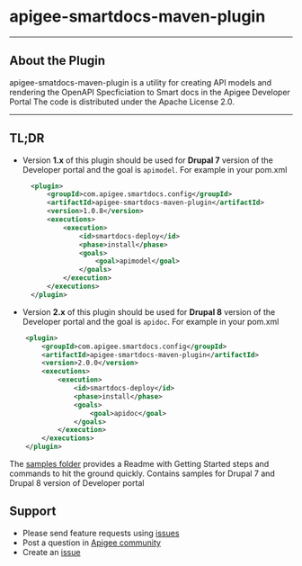 # apigee-smartdocs-maven-plugin

----------------
About the Plugin
----------------

apigee-smatdocs-maven-plugin is a utility for creating API models and rendering the OpenAPI Specficiation to Smart docs in the Apigee Developer Portal
The code is distributed under the Apache License 2.0.

------------
TL;DR
------------

- Version **1.x** of this plugin should be used for **Drupal 7** version of the Developer portal and the goal is `apimodel`. For example in your pom.xml
  ```xml
    <plugin>
        <groupId>com.apigee.smartdocs.config</groupId>
        <artifactId>apigee-smartdocs-maven-plugin</artifactId>
        <version>1.0.8</version>
        <executions>
            <execution>
                <id>smartdocs-deploy</id>
                <phase>install</phase>
                <goals>
                    <goal>apimodel</goal>
                </goals>
            </execution>
        </executions>
    </plugin>
  ```
- Version **2.x** of this plugin should be used for **Drupal 8** version of the Developer portal and the goal is `apidoc`. For example in your pom.xml
```xml
    <plugin>
        <groupId>com.apigee.smartdocs.config</groupId>
        <artifactId>apigee-smartdocs-maven-plugin</artifactId>
        <version>2.0.0</version>
        <executions>
            <execution>
                <id>smartdocs-deploy</id>
                <phase>install</phase>
                <goals>
                    <goal>apidoc</goal>
                </goals>
            </execution>
        </executions>
    </plugin>
  ```

The [samples folder](https://github.com/apigee/apigee-smartdocs-maven-plugin/tree/master/samples) provides a Readme with Getting Started steps and commands to hit the ground quickly. Contains samples for Drupal 7 and Drupal 8 version of Developer portal


## Support
* Please send feature requests using [issues](https://github.com/apigee/apigee-smartdocs-maven-plugin/issues)
* Post a question in [Apigee community](https://community.apigee.com/index.html)
* Create an [issue](https://github.com/apigee/apigee-smartdocs-maven-plugin/issues/new)

